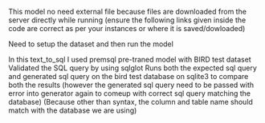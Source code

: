 This model no need external file because files are downloaded from the server directly while running
(ensure the following links given inside the code are correct as per your instances or where it is saved/dowloaded)

Need to setup the dataset and then run the model

In this text_to_sql I used premsql pre-traned model with BIRD test dataset
Validated the SQL query by using sqlglot
Runs both the expected sql query and generated sql query on the bird test database on sqlite3 to compare both the results
(however the generated sql query need to be passed with error into generator again to comeup with correct sql query matching the database)
(Because other than syntax, the column and table name should match with the database we are using)
